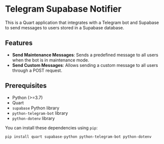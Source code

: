 # Telegram Supabase Notifier

This is a Quart application that integrates with a Telegram bot and Supabase to send messages to users stored in a Supabase database.

## Features

- **Send Maintenance Messages**: Sends a predefined message to all users when the bot is in maintenance mode.
- **Send Custom Messages**: Allows sending a custom message to all users through a POST request.

## Prerequisites

- Python (>=3.7)
- Quart
- `supabase` Python library
- `python-telegram-bot` library
- `python-dotenv` library

You can install these dependencies using `pip`:

```bash
pip install quart supabase-python python-telegram-bot python-dotenv
